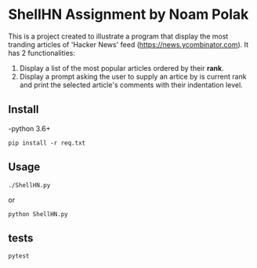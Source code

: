# ShellHN Assignment by Noam Polak
This is a project created to illustrate a program that display the most tranding articles of 'Hacker News' feed (https://news.ycombinator.com).
It has 2 functionalities:
1. Display a list of the most popular articles ordered by their **rank**.
2. Display a prompt asking the user to supply an artice by is current rank and print the selected article's comments with their indentation level.

## Install
-python 3.6+
```
pip install -r req.txt
```

## Usage
```
./ShellHN.py
```
or
```
python ShellHN.py
```
## tests
```
pytest
```


